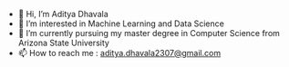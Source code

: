 - 👋 Hi, I’m Aditya Dhavala
- 👀 I’m interested in Machine Learning and Data Science
- 🌱 I’m currently pursuing my master degree in Computer Science from Arizona State University
- 📫 How to reach me : aditya.dhavala2307@gmail.com
<!---
AdelinRovay/AdelinRovay is a ✨ special ✨ repository because its `README.md` (this file) appears on your GitHub profile.
You can click the Preview link to take a look at your changes.
--->
